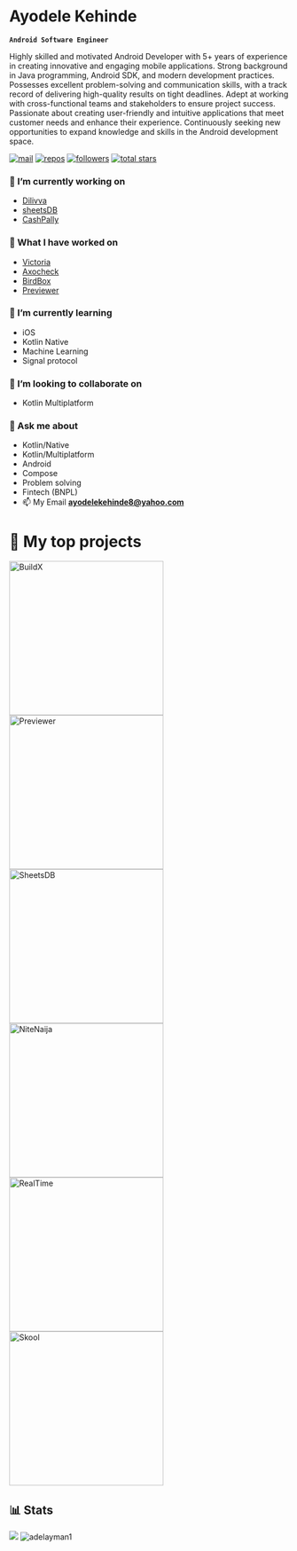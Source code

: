 
# Ayodele Kehinde

**`Android Software Engineer`**

Highly skilled and motivated Android Developer with 5+ years of experience in creating innovative and engaging mobile applications. Strong background in Java programming, Android SDK, and modern development practices. Possesses excellent problem-solving and communication skills, with a track record of delivering high-quality results on tight deadlines. Adept at working with cross-functional teams and stakeholders to ensure project success. Passionate about creating user-friendly and intuitive applications that meet customer needs and enhance their experience. Continuously seeking new opportunities to expand knowledge and skills in the Android development space.

<p align="left">
      <a href="mailto:ayodelekehinde@yahoo.com">
         <img alt="mail" title="message me" src="https://custom-icon-badges.demolab.com/badge/-ayodelekehinde8@yahoo.com-red?style=for-the-badge&logo=mention&logoColor=white"/></a> 
      <a href="https://github.com/ayodelekehinde?tab=repositories">
         <img alt="repos" title="All repos" src="https://custom-icon-badges.demolab.com/badge/-My%20Repos-yellow?style=for-the-badge&logoColor=white&logo=repo"/></a> 
      <a href="https://github.com/ayodelekehinde?tab=followers">
         <img alt="followers" title="Follow me on Github" src="https://custom-icon-badges.demolab.com/github/followers/ayodelekehinde?color=236ad3&labelColor=1155ba&style=for-the-badge&logo=person-add&label=Follow&logoColor=white"/></a>
      <a href="https://github.com/ayodelekehinde?tab=repositories&sort=stargazers">
         <img alt="total stars" title="Total stars on GitHub" src="https://custom-icon-badges.demolab.com/github/stars/ayodelekehinde?color=55960c&style=for-the-badge&labelColor=488207&logo=star"/></a>
   </p>
<h4 align="left"></h4>

### 🔭 I’m currently working on
   - [Dilivva](https://play.google.com/store/apps/details?id=com.nqb8.dilivvasender)
   - [sheetsDB](https://github.com/Cherrio-LLC/sheets-db)
   - [CashPally](https://play.google.com/store/apps/details?id=com.nqb8.cashpally)
     
### 🤔 What I have worked on
   - [Victoria](https://victoria.cashpally.com)
   - [Axocheck](https://play.google.com/store/apps/details?id=com.nqb8.axocheck)
   - [BirdBox](https://play.google.com/store/apps/details?id=com.cherrio.birdbox)
   - [Previewer](https://play.google.com/store/apps/details?id=com.cherrio.previewer)

### 🌱 I’m currently learning
- iOS
- Kotlin Native
- Machine Learning
- Signal protocol

### 👯 I’m looking to collaborate on
- Kotlin Multiplatform


### 💬 Ask me about
- Kotlin/Native
- Kotlin/Multiplatform
- Android
- Compose
- Problem solving
- Fintech (BNPL)
- 📫 My Email **ayodelekehinde8@yahoo.com**

# :file_folder: My top projects

<p align="left">
    <a href="https://github.com/ayodelekehinde/BuildX"><img width="278" src="https://denvercoder1-github-readme-stats.vercel.app/api/pin/?username=ayodelekehinde&repo=BuildX&theme=react&bg_color=073042&title_color=3cdb85&hide_border=true&icon_color=F8D866&show_icons=true" alt="BuildX"></a>
    <a href="https://github.com/ayodelekehinde/Previewer"><img width="278" src="https://denvercoder1-github-readme-stats.vercel.app/api/pin/?username=ayodelekehinde&repo=Previewer&theme=react&bg_color=073042&title_color=3cdb85&hide_border=true&icon_color=F8D866&show_icons=true" alt="Previewer"></a> 
    <a href="https://github.com/ayodelekehinde/sheets-db"><img width="278" src="https://denvercoder1-github-readme-stats.vercel.app/api/pin/?username=ayodelekehinde&repo=sheets-db&theme=react&bg_color=073042&title_color=3cdb85&hide_border=true&icon_color=F8D866&show_icons=true" alt="SheetsDB"></a> 
    <a href="https://github.com/ayodelekehinde/NiteNaija"><img width="278" src="https://denvercoder1-github-readme-stats.vercel.app/api/pin/?username=ayodelekehinde&repo=NiteNaija&theme=react&bg_color=073042&title_color=3cdb85&hide_border=true&icon_color=F8D866&show_icons=true" alt="NiteNaija"></a>
    <a href="https://github.com/ayodelekehinde/RealTime"><img width="278" src="https://denvercoder1-github-readme-stats.vercel.app/api/pin/?username=ayodelekehinde&repo=RealTime&theme=react&bg_color=073042&title_color=3cdb85&hide_border=true&icon_color=F8D866&show_icons=true" alt="RealTime"></a>
       <a href="https://github.com/ayodelekehinde/Skool"><img width="278" src="https://denvercoder1-github-readme-stats.vercel.app/api/pin/?username=ayodelekehinde&repo=Skool&theme=react&bg_color=073042&title_color=3cdb85&hide_border=true&icon_color=F8D866&show_icons=true" alt="Skool"></a>
  </p>
  
## 📊 Stats

<p align="left" alt="ayodelekehinde">
<img src="https://github-readme-stats.vercel.app/api?username=ayodelekehinde&show_icons=true&theme=tokyonight" /> 
<img src="https://github-readme-streak-stats.herokuapp.com/?user=ayodelekehinde&theme=tokyonight&hide_border=false" alt="adelayman1" />
</p>
